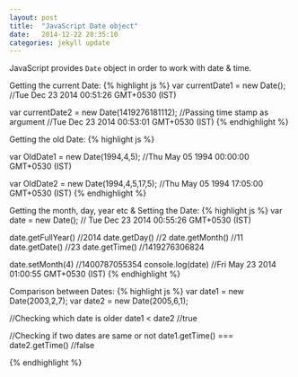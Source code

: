 ```yaml
---
layout: post
title:  "JavaScript Date object"
date:   2014-12-22 20:35:10
categories: jekyll update
---
```

JavaScript provides `Date` object in order to work with date & time.

Getting the current Date:
{% highlight js %}
var currentDate1 = new Date();
//Tue Dec 23 2014 00:51:26 GMT+0530 (IST)

var currentDate2 = new Date(1419276181112); //Passing time stamp as argument
//Tue Dec 23 2014 00:53:01 GMT+0530 (IST)
{% endhighlight %}

Getting the old Date:
{% highlight js %}

var OldDate1 = new Date(1994,4,5); 
//Thu May 05 1994 00:00:00 GMT+0530 (IST)

var OldDate2 = new Date(1994,4,5,17,5);
//Thu May 05 1994 17:05:00 GMT+0530 (IST)
{% endhighlight %}

Getting the month, day, year etc & Setting the Date:
{% highlight js %}
var date = new Date();
// Tue Dec 23 2014 00:55:26 GMT+0530 (IST)

date.getFullYear() //2014
date.getDay() //2
date.getMonth() //11
date.getDate() //23
date.getTime() //1419276306824

date.setMonth(4)
//1400787055354
console.log(date)
//Fri May 23 2014 01:00:55 GMT+0530 (IST)
{% endhighlight %}

Comparison between Dates:
{% highlight js %}
var date1 = new Date(2003,2,7);
var date2 = new Date(2005,6,1);

//Checking which date is older
date1 < date2 //true

//Checking if two dates are same or not
date1.getTime() === date2.getTime() //false

{% endhighlight %}